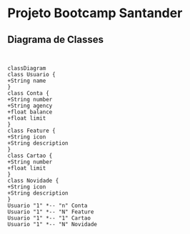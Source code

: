 # Projeto Bootcamp Santander

## Diagrama de Classes

``` mermaid
  

classDiagram
class Usuario {
+String name
}
class Conta {
+String number
+String agency
+float balance
+float limit
}
class Feature {
+String icon
+String description
}
class Cartao {
+String number
+float limit
}
class Novidade {
+String icon
+String description
}
Usuario "1" *-- "n" Conta
Usuario "1" *-- "N" Feature
Usuario "1" *-- "1" Cartao
Usuario "1" *-- "N" Novidade

```
 
  